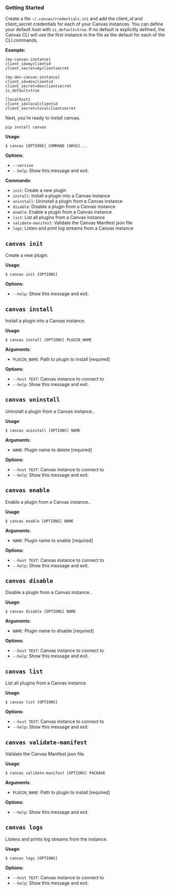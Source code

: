 ### Getting Started

Create a file `~/.canvas/credentials.ini` and add the client_id and client_secret credentials for each of your Canvas instances. You can define your default host with `is_default=true`. If no default is explicitly defined, the Canvas CLI will use the first instance in the file as the default for each of the CLI commands.

**Example:**

```
[my-canvas-instance]
client_id=myclientid
client_secret=myclientsecret

[my-dev-canvas-instance]
client_id=devclientid
client_secret=devclientsecret
is_default=true

[localhost]
client_id=localclientid
client_secret=localclientsecret
```

Next, you're ready to install canvas.

`pip install canvas`

**Usage**:

```console
$ canvas [OPTIONS] COMMAND [ARGS]...
```

**Options**:

- `--version`
- `--help`: Show this message and exit.

**Commands**:

- `init`: Create a new plugin
- `install`: Install a plugin into a Canvas instance
- `uninstall`: Uninstall a plugin from a Canvas instance
- `disable`: Disable a plugin from a Canvas instance
- `enable`: Enable a plugin from a Canvas instance
- `list`: List all plugins from a Canvas instance
- `validate-manifest`: Validate the Canvas Manifest json file
- `logs`: Listen and print log streams from a Canvas instance

## `canvas init`

Create a new plugin.

**Usage**:

```console
$ canvas init [OPTIONS]
```

**Options**:

- `--help`: Show this message and exit.

## `canvas install`

Install a plugin into a Canvas instance.

**Usage**:

```console
$ canvas install [OPTIONS] PLUGIN_NAME
```

**Arguments**:

- `PLUGIN_NAME`: Path to plugin to install [required]

**Options**:

- `--host TEXT`: Canvas instance to connect to
- `--help`: Show this message and exit.

## `canvas uninstall`

Uninstall a plugin from a Canvas instance..

**Usage**:

```console
$ canvas uninstall [OPTIONS] NAME
```

**Arguments**:

- `NAME`: Plugin name to delete [required]

**Options**:

- `--host TEXT`: Canvas instance to connect to
- `--help`: Show this message and exit.

## `canvas enable`

Enable a plugin from a Canvas instance..

**Usage**:

```console
$ canvas enable [OPTIONS] NAME
```

**Arguments**:

- `NAME`: Plugin name to enable [required]

**Options**:

- `--host TEXT`: Canvas instance to connect to
- `--help`: Show this message and exit.

## `canvas disable`

Disable a plugin from a Canvas instance..

**Usage**:

```console
$ canvas disable [OPTIONS] NAME
```

**Arguments**:

- `NAME`: Plugin name to disable [required]

**Options**:

- `--host TEXT`: Canvas instance to connect to
- `--help`: Show this message and exit.

## `canvas list`

List all plugins from a Canvas instance.

**Usage**:

```console
$ canvas list [OPTIONS]
```

**Options**:

- `--host TEXT`: Canvas instance to connect to
- `--help`: Show this message and exit.

## `canvas validate-manifest`

Validate the Canvas Manifest json file.

**Usage**:

```console
$ canvas validate-manifest [OPTIONS] PACKAGE
```

**Arguments**:

- `PLUGIN_NAME`: Path to plugin to install [required]

**Options**:

- `--help`: Show this message and exit.

## `canvas logs`

Listens and prints log streams from the instance.

**Usage**:

```console
$ canvas logs [OPTIONS]
```

**Options**:

- `--host TEXT`: Canvas instance to connect to
- `--help`: Show this message and exit.
